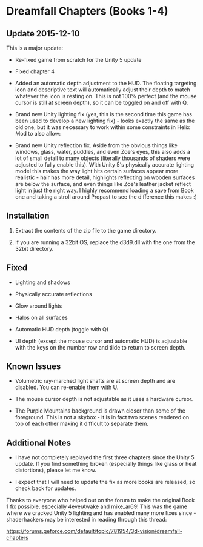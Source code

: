 Dreamfall Chapters (Books 1-4)
==============================

Update 2015-12-10
-----------------
This is a major update:

- Re-fixed game from scratch for the Unity 5 update

- Fixed chapter 4

- Added an automatic depth adjustment to the HUD. The floating targeting icon
  and descriptive text will automatically adjust their depth to match whatever
  the icon is resting on. This is not 100% perfect (and the mouse cursor is
  still at screen depth), so it can be toggled on and off with Q.

- Brand new Unity lighting fix (yes, this is the second time this game has been
  used to develop a new lighting fix) - looks exactly the same as the old one,
  but it was necessary to work within some constraints in Helix Mod to also
  allow:

- Brand new Unity reflection fix. Aside from the obvious things like windows,
  glass, water, puddles, and even Zoe's eyes, this also adds a lot of small
  detail to many objects (literally thousands of shaders were adjusted to fully
  enable this). With Unity 5's physically accurate lighting model this makes
  the way light hits certain surfaces appear more realistic - hair has more
  detail, highlights reflecting on wooden surfaces are below the surface, and
  even things like Zoe's leather jacket reflect light in just the right way. I
  highly recommend loading a save from Book one and taking a stroll around
  Propast to see the difference this makes :)

Installation
------------
1. Extract the contents of the zip file to the game directory.

2. If you are running a 32bit OS, replace the d3d9.dll with the one from the
   32bit directory.

Fixed
-----
- Lighting and shadows

- Physically accurate reflections

- Glow around lights

- Halos on all surfaces

- Automatic HUD depth (toggle with Q)

- UI depth (except the mouse cursor and automatic HUD) is adjustable with the
  keys on the number row and tilde to return to screen depth.

Known Issues
------------
- Volumetric ray-marched light shafts are at screen depth and are disabled. You
  can re-enable them with U.

- The mouse cursor depth is not adjustable as it uses a hardware cursor.

- The Purple Mountains background is drawn closer than some of the foreground.
  This is not a skybox - it is in fact two scenes rendered on top of each other
  making it difficult to separate them.

Additional Notes
----------------
- I have not completely replayed the first three chapters since the Unity 5
  update. If you find something broken (especially things like glass or heat
  distortions), please let me know.

- I expect that I will need to update the fix as more books are released, so
  check back for updates.


Thanks to everyone who helped out on the forum to make the original Book 1 fix
possible, especially 4everAwake and mike_ar69! This was the game where we
cracked Unity 5 lighting and has enabled many more fixes since - shaderhackers
may be interested in reading through this thread:

<https://forums.geforce.com/default/topic/781954/3d-vision/dreamfall-chapters>
